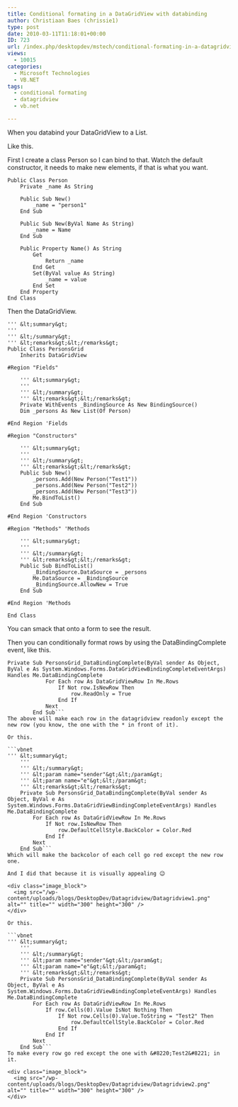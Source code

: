 ```yaml
---
title: Conditional formating in a DataGridView with databinding
author: Christiaan Baes (chrissie1)
type: post
date: 2010-03-11T11:18:01+00:00
ID: 723
url: /index.php/desktopdev/mstech/conditional-formating-in-a-datagridview/
views:
  - 10015
categories:
  - Microsoft Technologies
  - VB.NET
tags:
  - conditional formating
  - datagridview
  - vb.net

---
```

When you databind your DataGridView to a List.

Like this.

First I create a class Person so I can bind to that. Watch the default constructor, it needs to make new elements, if that is what you want.

```vbnet
Public Class Person
    Private _name As String

    Public Sub New()
        _name = "person1"
    End Sub

    Public Sub New(ByVal Name As String)
        _name = Name
    End Sub

    Public Property Name() As String
        Get
            Return _name
        End Get
        Set(ByVal value As String)
            _name = value
        End Set
    End Property
End Class
```
Then the DataGridView.

```vbnet
''' &lt;summary&gt;
''' 
''' &lt;/summary&gt;
''' &lt;remarks&gt;&lt;/remarks&gt;
Public Class PersonsGrid
    Inherits DataGridView

#Region "Fields"

    ''' &lt;summary&gt;
    ''' 
    ''' &lt;/summary&gt;
    ''' &lt;remarks&gt;&lt;/remarks&gt;
    Private WithEvents _BindingSource As New BindingSource()
    Dim _persons As New List(Of Person)

#End Region 'Fields

#Region "Constructors"

    ''' &lt;summary&gt;
    ''' 
    ''' &lt;/summary&gt;
    ''' &lt;remarks&gt;&lt;/remarks&gt;
    Public Sub New()
        _persons.Add(New Person("Test1"))
        _persons.Add(New Person("Test2"))
        _persons.Add(New Person("Test3"))
        Me.BindToList()
    End Sub

#End Region 'Constructors

#Region "Methods" 'Methods

    ''' &lt;summary&gt;
    ''' 
    ''' &lt;/summary&gt;
    ''' &lt;remarks&gt;&lt;/remarks&gt;
    Public Sub BindToList()
        _BindingSource.DataSource = _persons
        Me.DataSource = _BindingSource
        _BindingSource.AllowNew = True
    End Sub

#End Region 'Methods
    
End Class
```
You can smack that onto a form to see the result.

Then you can conditionally format rows by using the DataBindingComplete event, like this.

```vbnet
Private Sub PersonsGrid_DataBindingComplete(ByVal sender As Object, ByVal e As System.Windows.Forms.DataGridViewBindingCompleteEventArgs) Handles Me.DataBindingComplete
            For Each row As DataGridViewRow In Me.Rows
                If Not row.IsNewRow Then
                    row.ReadOnly = True
                End If
            Next
        End Sub```
The above will make each row in the datagridview readonly except the new row (you know, the one with the * in front of it).

Or this.

```vbnet
''' &lt;summary&gt;
    ''' 
    ''' &lt;/summary&gt;
    ''' &lt;param name="sender"&gt;&lt;/param&gt;
    ''' &lt;param name="e"&gt;&lt;/param&gt;
    ''' &lt;remarks&gt;&lt;/remarks&gt;
    Private Sub PersonsGrid_DataBindingComplete(ByVal sender As Object, ByVal e As System.Windows.Forms.DataGridViewBindingCompleteEventArgs) Handles Me.DataBindingComplete
        For Each row As DataGridViewRow In Me.Rows
            If Not row.IsNewRow Then
                row.DefaultCellStyle.BackColor = Color.Red
            End If
        Next
    End Sub```
Which will make the backcolor of each cell go red except the new row one.

And I did that because it is visually appealing 😉

<div class="image_block">
  <img src="/wp-content/uploads/blogs/DesktopDev/Datagridview/Datagridview1.png" alt="" title="" width="300" height="300" />
</div>

Or this.

```vbnet
''' &lt;summary&gt;
    ''' 
    ''' &lt;/summary&gt;
    ''' &lt;param name="sender"&gt;&lt;/param&gt;
    ''' &lt;param name="e"&gt;&lt;/param&gt;
    ''' &lt;remarks&gt;&lt;/remarks&gt;
    Private Sub PersonsGrid_DataBindingComplete(ByVal sender As Object, ByVal e As System.Windows.Forms.DataGridViewBindingCompleteEventArgs) Handles Me.DataBindingComplete
        For Each row As DataGridViewRow In Me.Rows
            If row.Cells(0).Value IsNot Nothing Then
                If Not row.Cells(0).Value.ToString = "Test2" Then
                    row.DefaultCellStyle.BackColor = Color.Red
                End If
            End If
        Next
    End Sub```
To make every row go red except the one with &#8220;Test2&#8221; in it.

<div class="image_block">
  <img src="/wp-content/uploads/blogs/DesktopDev/Datagridview/Datagridview2.png" alt="" title="" width="300" height="300" />
</div>